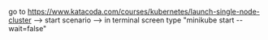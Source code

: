 go to https://www.katacoda.com/courses/kubernetes/launch-single-node-cluster  --> start scenario --> in terminal screen type "minikube start --wait=false"

